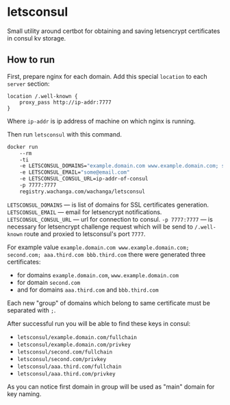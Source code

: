 # letsconsul
Small utility around certbot for obtaining and saving letsencrypt certificates in consul kv storage.

## How to run

First, prepare nginx for each domain. Add this special `location` to each `server` section:
```
location /.well-known {
    proxy_pass http://ip-addr:7777
}
```
Where `ip-addr` is ip address of machine on which nginx is running.

Then run `letsconsul` with this command.
```bash
docker run
    --rm
    -ti
    -e LETSCONSUL_DOMAINS="example.domain.com www.example.domain.com; second.com; aaa.third.com bbb.third.com"
    -e LETSCONSUL_EMAIL="some@email.com"
    -e LETSCONSUL_CONSUL_URL=ip-addr-of-consul
    -p 7777:7777
    registry.wachanga.com/wachanga/letsconsul
```

`LETSCONSUL_DOMAINS` — is list of domains for SSL certificates generation.
`LETSCONSUL_EMAIL` — email for letsencrypt notifications.
`LETSCONSUL_CONSUL_URL` — url for connection to consul.
`-p 7777:7777` — is necessary for letsencrypt challenge request which will be send to `/.well-known` route and proxied to letsconsul's port `7777`.

For example value `example.domain.com www.example.domain.com; second.com; aaa.third.com bbb.third.com`
there were generated three certificates:
 * for domains `example.domain.com`,  `www.example.domain.com`
 * for domain `second.com`
 * and for domains `aaa.third.com` and `bbb.third.com`

Each new "group" of domains which belong to same certificate must be separated with `;`.

After successful run you will be able to find these keys in consul:
 * `letsconsul/example.domain.com/fullchain`
 * `letsconsul/example.domain.com/privkey`
 * `letsconsul/second.com/fullchain`
 * `letsconsul/second.com/privkey`
 * `letsconsul/aaa.third.com/fullchain`
 * `letsconsul/aaa.third.com/privkey`

As you can notice first domain in group will be used as "main" domain for key naming.

